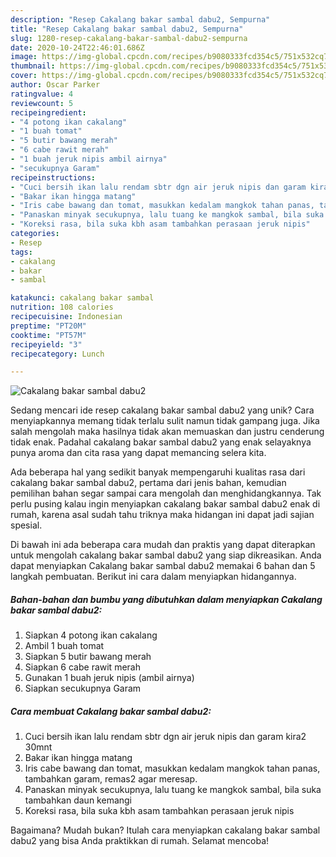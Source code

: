 ```yaml
---
description: "Resep Cakalang bakar sambal dabu2, Sempurna"
title: "Resep Cakalang bakar sambal dabu2, Sempurna"
slug: 1280-resep-cakalang-bakar-sambal-dabu2-sempurna
date: 2020-10-24T22:46:01.686Z
image: https://img-global.cpcdn.com/recipes/b9080333fcd354c5/751x532cq70/cakalang-bakar-sambal-dabu2-foto-resep-utama.jpg
thumbnail: https://img-global.cpcdn.com/recipes/b9080333fcd354c5/751x532cq70/cakalang-bakar-sambal-dabu2-foto-resep-utama.jpg
cover: https://img-global.cpcdn.com/recipes/b9080333fcd354c5/751x532cq70/cakalang-bakar-sambal-dabu2-foto-resep-utama.jpg
author: Oscar Parker
ratingvalue: 4
reviewcount: 5
recipeingredient:
- "4 potong ikan cakalang"
- "1 buah tomat"
- "5 butir bawang merah"
- "6 cabe rawit merah"
- "1 buah jeruk nipis ambil airnya"
- "secukupnya Garam"
recipeinstructions:
- "Cuci bersih ikan lalu rendam sbtr dgn air jeruk nipis dan garam kira2 30mnt"
- "Bakar ikan hingga matang"
- "Iris cabe bawang dan tomat, masukkan kedalam mangkok tahan panas, tambahkan garam, remas2 agar meresap."
- "Panaskan minyak secukupnya, lalu tuang ke mangkok sambal, bila suka tambahkan daun kemangi"
- "Koreksi rasa, bila suka kbh asam tambahkan perasaan jeruk nipis"
categories:
- Resep
tags:
- cakalang
- bakar
- sambal

katakunci: cakalang bakar sambal 
nutrition: 108 calories
recipecuisine: Indonesian
preptime: "PT20M"
cooktime: "PT57M"
recipeyield: "3"
recipecategory: Lunch

---
```



![Cakalang bakar sambal dabu2](https://img-global.cpcdn.com/recipes/b9080333fcd354c5/751x532cq70/cakalang-bakar-sambal-dabu2-foto-resep-utama.jpg)

Sedang mencari ide resep cakalang bakar sambal dabu2 yang unik? Cara menyiapkannya memang tidak terlalu sulit namun tidak gampang juga. Jika salah mengolah maka hasilnya tidak akan memuaskan dan justru cenderung tidak enak. Padahal cakalang bakar sambal dabu2 yang enak selayaknya punya aroma dan cita rasa yang dapat memancing selera kita.



Ada beberapa hal yang sedikit banyak mempengaruhi kualitas rasa dari cakalang bakar sambal dabu2, pertama dari jenis bahan, kemudian pemilihan bahan segar sampai cara mengolah dan menghidangkannya. Tak perlu pusing kalau ingin menyiapkan cakalang bakar sambal dabu2 enak di rumah, karena asal sudah tahu triknya maka hidangan ini dapat jadi sajian spesial.


Di bawah ini ada beberapa cara mudah dan praktis yang dapat diterapkan untuk mengolah cakalang bakar sambal dabu2 yang siap dikreasikan. Anda dapat menyiapkan Cakalang bakar sambal dabu2 memakai 6 bahan dan 5 langkah pembuatan. Berikut ini cara dalam menyiapkan hidangannya.

<!--inarticleads1-->

##### Bahan-bahan dan bumbu yang dibutuhkan dalam menyiapkan Cakalang bakar sambal dabu2:

1. Siapkan 4 potong ikan cakalang
1. Ambil 1 buah tomat
1. Siapkan 5 butir bawang merah
1. Siapkan 6 cabe rawit merah
1. Gunakan 1 buah jeruk nipis (ambil airnya)
1. Siapkan secukupnya Garam




<!--inarticleads2-->

##### Cara membuat Cakalang bakar sambal dabu2:

1. Cuci bersih ikan lalu rendam sbtr dgn air jeruk nipis dan garam kira2 30mnt
1. Bakar ikan hingga matang
1. Iris cabe bawang dan tomat, masukkan kedalam mangkok tahan panas, tambahkan garam, remas2 agar meresap.
1. Panaskan minyak secukupnya, lalu tuang ke mangkok sambal, bila suka tambahkan daun kemangi
1. Koreksi rasa, bila suka kbh asam tambahkan perasaan jeruk nipis




Bagaimana? Mudah bukan? Itulah cara menyiapkan cakalang bakar sambal dabu2 yang bisa Anda praktikkan di rumah. Selamat mencoba!
